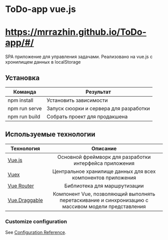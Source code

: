 # ToDo-app vue.js

# https://mrrazhin.github.io/ToDo-app/#/


SPA приложение для управления задачами. Реализовано на vue.js с хронилищем данных в localStorage


## Установка

| Команда | Результат |
|---------|-----------|
| npm install | Установить зависимости |
| npm run serve | Запуск сюорки и сервера для разработки |
| npm run build | Собрать проект для продакшена |



## Используемые технологии

| Технология | Описание |
|------------|:----------:|
| [Vue.js](https://ru.vuejs.org/index.html)     |	Основной фреймворк для разработки интерфейса приложения|
| [Vuex](https://vuex.vuejs.org/)       | Центральное хранилище данных для всех компонентов приложения |
| [Vue Router](https://router.vuejs.org/) | Библиотека для маршрутизации |
| [Vue.Draggable](https://github.com/SortableJS/Vue.Draggable) | Компонент Vue, позволяющий выполнять перетаскивание и синхронизацию с массивом модели представления |

### Customize configuration
See [Configuration Reference](https://cli.vuejs.org/config/).
